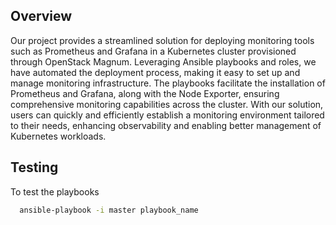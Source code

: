 
## Overview

Our project provides a streamlined solution for deploying monitoring tools such as Prometheus and Grafana in a Kubernetes cluster provisioned through OpenStack Magnum. Leveraging Ansible playbooks and roles, we have automated the deployment process, making it easy to set up and manage monitoring infrastructure. The playbooks facilitate the installation of Prometheus and Grafana, along with the Node Exporter, ensuring comprehensive monitoring capabilities across the cluster. With our solution, users can quickly and efficiently establish a monitoring environment tailored to their needs, enhancing observability and enabling better management of Kubernetes workloads.

## Testing

To test the playbooks

```bash
  ansible-playbook -i master playbook_name
```

